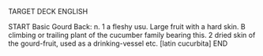 TARGET DECK
ENGLISH

START
Basic
Gourd
Back: n. 1 a fleshy usu. Large fruit with a hard skin. B climbing or trailing plant of the cucumber family bearing this. 2 dried skin of the gourd-fruit, used as a drinking-vessel etc. [latin cucurbita]
END
